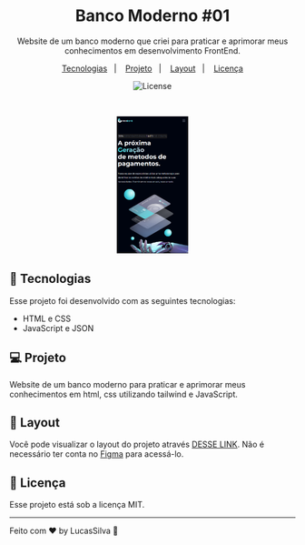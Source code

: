 <h1 align="center"> Banco Moderno #01 </h1>

<p align="center">
Website de um banco moderno que criei para praticar e aprimorar meus conhecimentos em desenvolvimento FrontEnd.
</p>

<p align="center">
  <a href="#-tecnologias">Tecnologias</a>&nbsp;&nbsp;&nbsp;|&nbsp;&nbsp;&nbsp;
  <a href="#-projeto">Projeto</a>&nbsp;&nbsp;&nbsp;|&nbsp;&nbsp;&nbsp;
  <a href="#-layout">Layout</a>&nbsp;&nbsp;&nbsp;|&nbsp;&nbsp;&nbsp;
  <a href="#memo-licença">Licença</a>
</p>

<p align="center">
  <img alt="License" src="https://img.shields.io/static/v1?label=license&message=MIT&color=49AA26&labelColor=000000">
</p>

<br>

<p align="center">
  <img alt="projetobanco" src="src/imgs/projetobanco.png" width="25%">
</p>

## 🚀 Tecnologias

Esse projeto foi desenvolvido com as seguintes tecnologias:

- HTML e CSS
- JavaScript e JSON

## 💻 Projeto

Website de um banco moderno para praticar e aprimorar meus conhecimentos em html, css utilizando tailwind e JavaScript.

## 🔖 Layout

Você pode visualizar o layout do projeto através [DESSE LINK](https://www.figma.com/file/bUGIPys15E78w9bs1l4tgS/HooBank). Não é necessário ter conta no [Figma](https://figma.com) para acessá-lo.

## :memo: Licença

Esse projeto está sob a licença MIT.

---

Feito com ♥ by LucasSilva :wave:  
